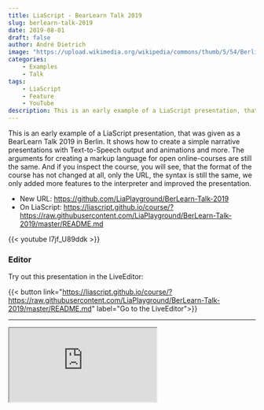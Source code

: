 ```yaml
---
title: LiaScript - BearLearn Talk 2019
slug: berlearn-talk-2019
date: 2019-08-01
draft: false
author: André Dietrich
image: "https://upload.wikimedia.org/wikipedia/commons/thumb/5/54/Berlin_Panorama_Mitte.jpg/1024px-Berlin_Panorama_Mitte.jpg"
categories:
    - Examples
    - Talk
tags:
    - LiaScript
    - Feature
    - YouTube
description: This is an early example of a LiaScript presentation, that was given as a BearLearn Talk 2019 in Berlin. It shows how to create a simple narrative presentations with Text-to-Speech output and animations and more. 
---
```


This is an early example of a LiaScript presentation, that was given as a BearLearn Talk 2019 in Berlin.
It shows how to create a simple narrative presentations with Text-to-Speech output and animations and more.
The arguments for creating a markup language for open online-courses are still the same. And if you inspect the course, you will see, that the format of the course has not changed at all, only the URL, the syntax is still the same, we only added more features to the interpreter and improved the presentation.

* New URL: https://github.com/LiaPlayground/BerLearn-Talk-2019
* On LiaScript: https://liascript.github.io/course/?https://raw.githubusercontent.com/LiaPlayground/BerLearn-Talk-2019/master/README.md

{{< youtube I7jf_U89ddk >}}

### Editor

Try out this presentation in the LiveEditor:

{{< button link="https://liascript.github.io/course/?https://raw.githubusercontent.com/LiaPlayground/BerLearn-Talk-2019/master/README.md" label="Go to the LiveEditor">}}

---

<iframe class="liveeditor" src="https://liascript.github.io/LiveEditor/?/show/file/https://raw.githubusercontent.com/LiaPlayground/BerLearn-Talk-2019/master/README.md"></iframe>